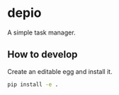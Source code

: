# depio
A simple task manager.


## How to develop
Create an editable egg and install it.

```bash
pip install -e .
```
